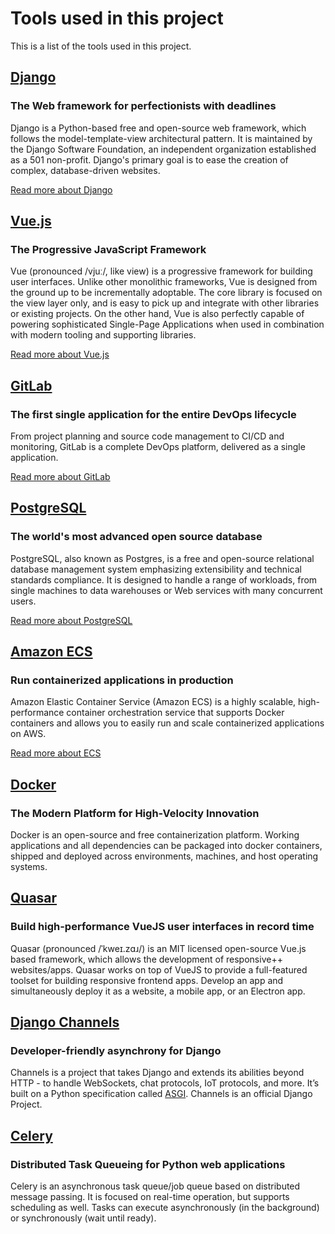 # Tools used in this project

This is a list of the tools used in this project.


<technology image="django.jpg" />

## [Django](https://www.djangoproject.com/)

### The Web framework for perfectionists with deadlines

Django is a Python-based free and open-source web framework, which follows the model-template-view architectural pattern. It is maintained by the Django Software Foundation, an independent organization established as a 501 non-profit. Django's primary goal is to ease the creation of complex, database-driven websites.

[Read more about Django](https://www.djangoproject.com/)


<technology image="vue.png" />

## [Vue.js](https://vuejs.org/)

### The Progressive JavaScript Framework

Vue (pronounced /vjuː/, like view) is a progressive framework for building user interfaces. Unlike other monolithic frameworks, Vue is designed from the ground up to be incrementally adoptable. The core library is focused on the view layer only, and is easy to pick up and integrate with other libraries or existing projects. On the other hand, Vue is also perfectly capable of powering sophisticated Single-Page Applications when used in combination with modern tooling and supporting libraries.

[Read more about Vue.js](https://vuejs.org/)

<technology image="gitlab.svg" />

## [GitLab](https://gitlab.com/)

### The first single application for the entire DevOps lifecycle

From project planning and source code management to CI/CD and monitoring, GitLab is a complete DevOps platform, delivered as a single application.

[Read more about GitLab](https://gitlab.com/)


<technology image="postgres.png" />

## [PostgreSQL](https://www.postgresql.org/)

### The world's most advanced open source database

PostgreSQL, also known as Postgres, is a free and open-source relational database management system emphasizing extensibility and technical standards compliance. It is designed to handle a range of workloads, from single machines to data warehouses or Web services with many concurrent users.

[Read more about PostgreSQL](https://www.postgresql.org/)

<technology image="ecs.png" />

## [Amazon ECS](https://aws.amazon.com/ecs/)

### Run containerized applications in production

Amazon Elastic Container Service (Amazon ECS) is a highly scalable, high-performance container orchestration service that supports Docker containers and allows you to easily run and scale containerized applications on AWS.

[Read more about ECS](https://aws.amazon.com/ecs/)

<technology image="docker.png" />

## [Docker](https://www.docker.com)

### The Modern Platform for High-Velocity Innovation

Docker is an open-source and free containerization platform.  Working applications and all dependencies can be packaged into docker containers, shipped and deployed across environments, machines, and host operating systems.

<technology image="quasar.png" />

## [Quasar](https://quasar.dev/)

### Build high-performance VueJS user interfaces in record time

Quasar (pronounced /ˈkweɪ.zɑɹ/) is an MIT licensed open-source Vue.js based framework, which allows the development of responsive++ websites/apps.  Quasar works on top of VueJS to provide a full-featured toolset for building responsive frontend apps.  Develop an app and simultaneously deploy it as a website, a mobile app, or an Electron app.

<technology image="django-channels-white-bg-square.jpg" />

## [Django Channels](https://github.com/django/channels/)

### Developer-friendly asynchrony for Django

Channels is a project that takes Django and extends its abilities beyond HTTP - to handle WebSockets, chat protocols, IoT protocols, and more. It’s built on a Python specification called [ASGI](https://asgi.readthedocs.io/en/latest/).  Channels is an official Django Project.

<technology image="celery.png" />

## [Celery](http://www.celeryproject.org/)

### Distributed Task Queueing for Python web applications

Celery is an asynchronous task queue/job queue based on distributed message passing. It is focused on real-time operation, but supports scheduling as well.  Tasks can execute asynchronously (in the background) or synchronously (wait until ready).